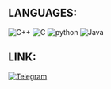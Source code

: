 ## LANGUAGES:
![C++](https://img.shields.io/badge/-C++-00BFFF?style=for-the-badge&logo=Cplusplus)
![C](https://img.shields.io/badge/-prosto_c-BA55D3?style=for-the-badge&logo=C)
![python](https://img.shields.io/badge/-zmeya-FFFFFF?style=for-the-badge&logo=Python)
![Java](https://img.shields.io/badge/-Java-FFA500?style=for-the-badge&logo=java)


## LINK:
[![Telegram](https://img.shields.io/badge/-clorox-00BFFF?style=for-the-badge&logo=Telegram)](https://t.me/desestupid)
